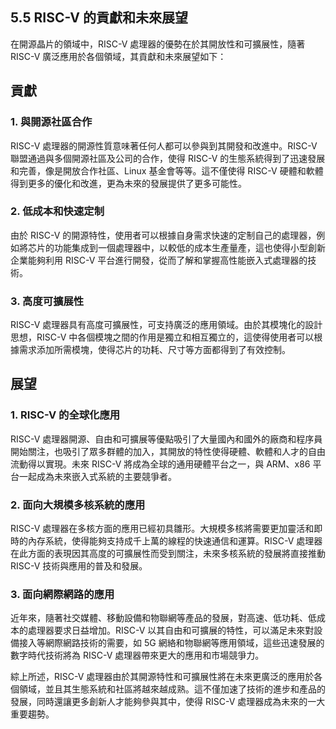## 5.5 RISC-V 的貢獻和未來展望

在開源晶片的領域中，RISC-V 處理器的優勢在於其開放性和可擴展性，隨著
RISC-V 廣泛應用於各個領域，其貢獻和未來展望如下：

## 貢獻

### 1. 與開源社區合作

RISC-V 處理器的開源性質意味著任何人都可以參與到其開發和改進中。RISC-V 聯盟通過與多個開源社區及公司的合作，使得 RISC-V 的生態系統得到了迅速發展和完善，像是開放合作社區、Linux 基金會等等。這不僅使得 RISC-V 硬體和軟體得到更多的優化和改進，更為未來的發展提供了更多可能性。

### 2. 低成本和快速定制

由於 RISC-V 的開源特性，使用者可以根據自身需求快速的定制自己的處理器，例如將芯片的功能集成到一個處理器中，以較低的成本生產量產，這也使得小型創新企業能夠利用 RISC-V 平台進行開發，從而了解和掌握高性能嵌入式處理器的技術。

### 3. 高度可擴展性

RISC-V 處理器具有高度可擴展性，可支持廣泛的應用領域。由於其模塊化的設計思想，RISC-V 中各個模塊之間的作用是獨立和相互獨立的，這使得使用者可以根據需求添加所需模塊，使得芯片的功耗、尺寸等方面都得到了有效控制。

## 展望

### 1. RISC-V 的全球化應用

RISC-V 處理器開源、自由和可擴展等優點吸引了大量國內和國外的廠商和程序員開始關注，也吸引了眾多群體的加入，其開放的特性使得硬體、軟體和人才的自由流動得以實現。未來 RISC-V 將成為全球的通用硬體平台之一，與 ARM、x86 平台一起成為未來嵌入式系統的主要競爭者。

### 2. 面向大規模多核系統的應用

RISC-V 處理器在多核方面的應用已經初具雛形。大規模多核將需要更加靈活和即時的內存系統，使得能夠支持成千上萬的線程的快速通信和運算。RISC-V 處理器在此方面的表現因其高度的可擴展性而受到關注，未來多核系統的發展將直接推動 RISC-V 技術與應用的普及和發展。

### 3. 面向網際網路的應用

近年來，隨著社交媒體、移動設備和物聯網等產品的發展，對高速、低功耗、低成本的處理器要求日益增加。RISC-V 以其自由和可擴展的特性，可以滿足未來對設備接入等網際網路技術的需要，如 5G 網絡和物聯網等應用領域，這些迅速發展的數字時代技術將為 RISC-V 處理器帶來更大的應用和市場競爭力。

綜上所述，RISC-V 處理器由於其開源特性和可擴展性將在未來更廣泛的應用於各個領域，並且其生態系統和社區將越來越成熟。這不僅加速了技術的進步和產品的發展，同時還讓更多創新人才能夠參與其中，使得 RISC-V 處理器成為未來的一大重要趨勢。